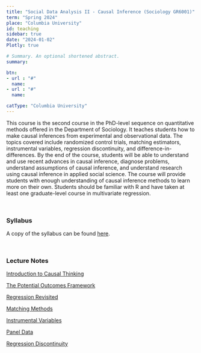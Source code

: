```yaml
---
title: "Social Data Analysis II - Causal Inference (Sociology GR6001)"
term: "Spring 2024"
place: "Columbia University"
id: teaching
sidebar: true
date: "2024-01-02"
Plotly: true

# Summary. An optional shortened abstract.
summary: 

btn:
- url : "#"
  name: 
- url : "#"
  name: 

catType: "Columbia University"
---
```


This course is the second course in the PhD-level sequence on quantitative methods offered in the Department of Sociology. It teaches students how to make causal inferences from experimental and observational data. The topics covered include randomized control trials, matching estimators, instrumental variables, regression discontinuity, and difference-in-differences. By the end of the course, students will be able to understand and use recent advances in causal inference, diagnose problems, understand assumptions of causal inference, and understand research using causal inference in applied social science. The course will provide students with enough understanding of causal inference methods to learn more on their own. Students should be familiar with R and have taken at least one graduate-level course in multivariate regression.

&nbsp;

### Syllabus

A copy of the syllabus can be found [here](https://www.dropbox.com/scl/fi/rxb1itw0971h2os1h71p0/sda2-2024-syllabus.pdf?rlkey=jhknet90ppozdye2qootvh3r2&raw=1).


&nbsp;

### Lecture Notes

[Introduction to Causal Thinking](https://www.dropbox.com/scl/fi/0a7uv2i5j551kgqnpei8a/01-causal-thinking.pdf?rlkey=w24ca8x9fjiuw4zocmlz0vhs5&raw=1)

[The Potential Outcomes Framework](https://www.dropbox.com/scl/fi/drgk5jeaszii397a1flzq/02-potential-outcomes.pdf?rlkey=4tcir823bs69bm8f20assobcm&raw=1)

[Regression Revisited](https://www.dropbox.com/scl/fi/6jrv8x8f8dgx2ha8twbo8/03-regression-revisited.pdf?rlkey=6bbwugki7xqumj28hppvqsi6l&raw=1)

[Matching Methods](https://www.dropbox.com/scl/fi/lkpobl2fkh1a1kumnywd9/04-mathcing.pdf?rlkey=prp189pyzkud2hbiso1ledo9h&raw=1)

[Instrumental Variables](https://www.dropbox.com/scl/fi/jfjd6xd7ny3iyegcl66kj/05-instrumental-variables.pdf?rlkey=77614y8o70o9e3ili4jm1ijg1&raw=1)

[Panel Data](https://www.dropbox.com/scl/fi/ewlf0yjovzt9tuamtdhxo/06-panel-data.pdf?rlkey=iqocjzotilln8afeyso2q4x5z&raw=1)

[Regression Discontinuity](https://www.dropbox.com/scl/fi/1h07prl7zj28kd5fbrt6n/07-rdd.pdf?rlkey=5t9j22wu2v3wiak3mhye7evff&raw=1)

&nbsp;





&nbsp;

